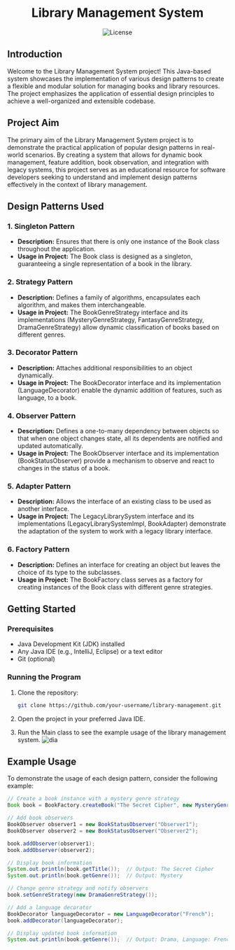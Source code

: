 <!-- Title Section -->
<h1 align="center">
  Library Management System
</h1>

<!-- Badges Section -->
<p align="center">
  <img src="https://img.shields.io/badge/License-MIT-blue.svg" alt="License">
</p>

<!-- Introduction Section -->
## Introduction

Welcome to the Library Management System project! This Java-based system showcases the implementation of various design patterns to create a flexible and modular solution for managing books and library resources. The project emphasizes the application of essential design principles to achieve a well-organized and extensible codebase.

<!-- Project Aim Section -->
## Project Aim

The primary aim of the Library Management System project is to demonstrate the practical application of popular design patterns in real-world scenarios. By creating a system that allows for dynamic book management, feature addition, book observation, and integration with legacy systems, this project serves as an educational resource for software developers seeking to understand and implement design patterns effectively in the context of library management.

<!-- Design Patterns Section -->
## Design Patterns Used

### 1. Singleton Pattern

- **Description:** Ensures that there is only one instance of the Book class throughout the application.
- **Usage in Project:** The Book class is designed as a singleton, guaranteeing a single representation of a book in the library.

### 2. Strategy Pattern

- **Description:** Defines a family of algorithms, encapsulates each algorithm, and makes them interchangeable.
- **Usage in Project:** The BookGenreStrategy interface and its implementations (MysteryGenreStrategy, FantasyGenreStrategy, DramaGenreStrategy) allow dynamic classification of books based on different genres.

### 3. Decorator Pattern

- **Description:** Attaches additional responsibilities to an object dynamically.
- **Usage in Project:** The BookDecorator interface and its implementation (LanguageDecorator) enable the dynamic addition of features, such as language, to a book.

### 4. Observer Pattern

- **Description:** Defines a one-to-many dependency between objects so that when one object changes state, all its dependents are notified and updated automatically.
- **Usage in Project:** The BookObserver interface and its implementation (BookStatusObserver) provide a mechanism to observe and react to changes in the status of a book.

### 5. Adapter Pattern

- **Description:** Allows the interface of an existing class to be used as another interface.
- **Usage in Project:** The LegacyLibrarySystem interface and its implementations (LegacyLibrarySystemImpl, BookAdapter) demonstrate the adaptation of the system to work with a legacy library interface.

### 6. Factory Pattern

- **Description:** Defines an interface for creating an object but leaves the choice of its type to the subclasses.
- **Usage in Project:** The BookFactory class serves as a factory for creating instances of the Book class with different genre strategies.

<!-- Getting Started Section -->
## Getting Started

### Prerequisites

- Java Development Kit (JDK) installed
- Any Java IDE (e.g., IntelliJ, Eclipse) or a text editor
- Git (optional)

### Running the Program

1. Clone the repository:

    ```bash
    git clone https://github.com/your-username/library-management.git
    ```

2. Open the project in your preferred Java IDE.

3. Run the Main class to see the example usage of the library management system.
![dia](https://github.com/ArmanJ04/SDP/assets/57132784/8df95ff7-d736-44ec-b2f1-0b5dfb95e53e)
<!-- Example Usage Section -->
## Example Usage

To demonstrate the usage of each design pattern, consider the following example:

```java
// Create a book instance with a mystery genre strategy
Book book = BookFactory.createBook("The Secret Cipher", new MysteryGenreStrategy());

// Add book observers
BookObserver observer1 = new BookStatusObserver("Observer1");
BookObserver observer2 = new BookStatusObserver("Observer2");

book.addObserver(observer1);
book.addObserver(observer2);

// Display book information
System.out.println(book.getTitle());  // Output: The Secret Cipher
System.out.println(book.getGenre());  // Output: Mystery

// Change genre strategy and notify observers
book.setGenreStrategy(new DramaGenreStrategy());

// Add a language decorator
BookDecorator languageDecorator = new LanguageDecorator("French");
book.addDecorator(languageDecorator);

// Display updated book information
System.out.println(book.getGenre());  // Output: Drama, Language: French
